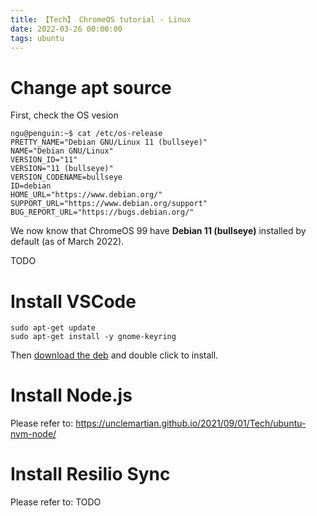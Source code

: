 ```yaml
---
title: 【Tech】 ChromeOS tutorial - Linux
date: 2022-03-26 00:00:00
tags: ubuntu
---
```


# Change apt source 

First, check the OS vesion

    ngu@penguin:~$ cat /etc/os-release 
    PRETTY_NAME="Debian GNU/Linux 11 (bullseye)"
    NAME="Debian GNU/Linux"
    VERSION_ID="11"
    VERSION="11 (bullseye)"
    VERSION_CODENAME=bullseye
    ID=debian
    HOME_URL="https://www.debian.org/"
    SUPPORT_URL="https://www.debian.org/support"
    BUG_REPORT_URL="https://bugs.debian.org/"

We now know that ChromeOS 99 have __Debian 11 (bullseye)__ installed by default (as of March 2022).

TODO

# Install VSCode

    sudo apt-get update
    sudo apt-get install -y gnome-keyring

Then [download the deb](https://code.visualstudio.com/download) and double click to install.

# Install Node.js

Please refer to: https://unclemartian.github.io/2021/09/01/Tech/ubuntu-nvm-node/

# Install Resilio Sync

Please refer to: TODO

